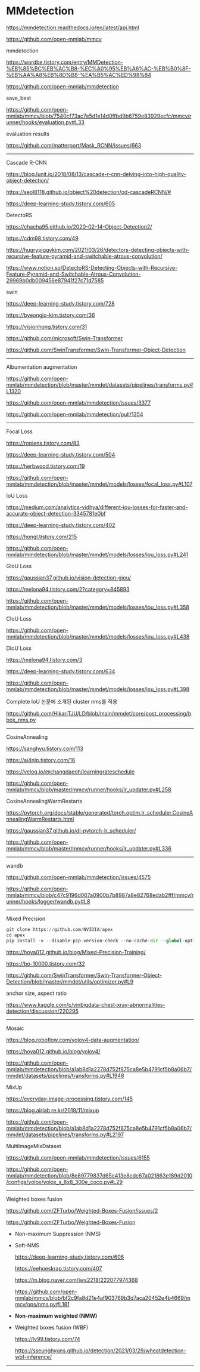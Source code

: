 # MMdetection

https://mmdetection.readthedocs.io/en/latest/api.html

https://github.com/open-mmlab/mmcv

mmdetection

https://wordbe.tistory.com/entry/MMDetection-%EB%85%BC%EB%AC%B8-%EC%A0%95%EB%A6%AC-%EB%B0%8F-%EB%AA%A8%EB%8D%B8-%EA%B5%AC%ED%98%84

https://github.com/open-mmlab/mmdetection

save_best

https://github.com/open-mmlab/mmcv/blob/7540cf73ac7e5d1e14d0ffbd9b6759e83929ecfc/mmcv/runner/hooks/evaluation.py#L33

evaluation results

https://github.com/matterport/Mask_RCNN/issues/663

---

Cascade R-CNN

https://blog.lunit.io/2018/08/13/cascade-r-cnn-delving-into-high-quality-object-detection/

https://seol8118.github.io/object%20detection/od-cascadeRCNN/#

https://deep-learning-study.tistory.com/605

DetectoRS

https://chacha95.github.io/2020-02-14-Object-Detection2/

https://cdm98.tistory.com/49

https://hugrypiggykim.com/2021/03/26/detectors-detecting-objects-with-recursive-feature-pyramid-and-switchable-atrous-convolution/

https://www.notion.so/DetectoRS-Detecting-Objects-with-Recursive-Feature-Pyramid-and-Switchable-Atrous-Convolution-29969b0db009456e87941f27c71d7585

swin

https://deep-learning-study.tistory.com/728

https://byeongjo-kim.tistory.com/36

https://visionhong.tistory.com/31

https://github.com/microsoft/Swin-Transformer

https://github.com/SwinTransformer/Swin-Transformer-Object-Detection

---

Albumentation augmentation

https://github.com/open-mmlab/mmdetection/blob/master/mmdet/datasets/pipelines/transforms.py#L1320

https://github.com/open-mmlab/mmdetection/issues/3377

https://github.com/open-mmlab/mmdetection/pull/1354

---

Focal Loss

https://ropiens.tistory.com/83

https://deep-learning-study.tistory.com/504

https://herbwood.tistory.com/19

https://github.com/open-mmlab/mmdetection/blob/master/mmdet/models/losses/focal_loss.py#L107

IoU Loss

https://medium.com/analytics-vidhya/different-iou-losses-for-faster-and-accurate-object-detection-3345781e0bf

https://deep-learning-study.tistory.com/402

https://hongl.tistory.com/215

https://github.com/open-mmlab/mmdetection/blob/master/mmdet/models/losses/iou_loss.py#L241

GIoU Loss

https://gaussian37.github.io/vision-detection-giou/

https://melona94.tistory.com/2?category=845893

https://github.com/open-mmlab/mmdetection/blob/master/mmdet/models/losses/iou_loss.py#L358

CIoU Loss

https://github.com/open-mmlab/mmdetection/blob/master/mmdet/models/losses/iou_loss.py#L438

DIoU Loss

https://melona94.tistory.com/3

https://deep-learning-study.tistory.com/634

https://github.com/open-mmlab/mmdetection/blob/master/mmdet/models/losses/iou_loss.py#L398

Complete IoU 논문에 소개된 cluster nms를 적용

https://github.com/HikariTJU/LD/blob/main/mmdet/core/post_processing/bbox_nms.py

---

CosineAnnealing

https://sanghyu.tistory.com/113

https://ai4nlp.tistory.com/16

https://velog.io/@changdaeoh/learningrateschedule

https://github.com/open-mmlab/mmcv/blob/master/mmcv/runner/hooks/lr_updater.py#L258

CosineAnnealingWarmRestarts

https://pytorch.org/docs/stable/generated/torch.optim.lr_scheduler.CosineAnnealingWarmRestarts.html

https://gaussian37.github.io/dl-pytorch-lr_scheduler/

https://github.com/open-mmlab/mmcv/blob/master/mmcv/runner/hooks/lr_updater.py#L336

---

wandb

https://github.com/open-mmlab/mmdetection/issues/4575

https://github.com/open-mmlab/mmcv/blob/c47c9196d067a0900b7b8987a8e82768edab2fff/mmcv/runner/hooks/logger/wandb.py#L8

---

Mixed Precision

```python
git clone https://github.com/NVIDIA/apex
cd apex
pip install -v --disable-pip-version-check --no-cache-dir --global-option="--cpp_ext" --global-option="--cuda_ext" ./
```

https://hoya012.github.io/blog/Mixed-Precision-Training/

https://bo-10000.tistory.com/32

https://github.com/SwinTransformer/Swin-Transformer-Object-Detection/blob/master/mmdet/utils/optimizer.py#L9

anchor size, aspect ratio

https://www.kaggle.com/c/vinbigdata-chest-xray-abnormalities-detection/discussion/220295

---

Mosaic

https://blog.roboflow.com/yolov4-data-augmentation/

https://hoya012.github.io/blog/yolov4/

https://github.com/open-mmlab/mmdetection/blob/a1ab8d1a2278d752f875ca8e5b4791cf5b8a06b7/mmdet/datasets/pipelines/transforms.py#L1948

MixUp

https://everyday-image-processing.tistory.com/145

https://blog.airlab.re.kr/2019/11/mixup

https://github.com/open-mmlab/mmdetection/blob/a1ab8d1a2278d752f875ca8e5b4791cf5b8a06b7/mmdet/datasets/pipelines/transforms.py#L2197

MultiImageMixDataset

https://github.com/open-mmlab/mmdetection/issues/6155

https://github.com/open-mmlab/mmdetection/blob/8e89779837d65c413e8cdc67a021863e189d2010/configs/yolox/yolox_s_8x8_300e_coco.py#L29

---

Weighted boxes fusion

https://github.com/ZFTurbo/Weighted-Boxes-Fusion/issues/2

https://github.com/ZFTurbo/Weighted-Boxes-Fusion

- Non-maximum Suppression (NMS)

- Soft-NMS

  https://deep-learning-study.tistory.com/606

  https://eehoeskrap.tistory.com/407

  https://m.blog.naver.com/jws2218/222077974368

  https://github.com/open-mmlab/mmcv/blob/bf2c9fa8d21e4af903769b3d7aca20452e4b4669/mmcv/ops/nms.py#L181

- **Non-maximum weighted (NMW)**

- Weighted boxes fusion (WBF)

  https://lv99.tistory.com/74

  https://sseunghyuns.github.io/detection/2021/03/29/wheatdetection-wbf-inference/ 

---
